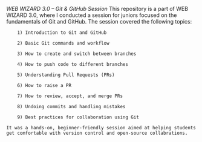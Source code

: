 *WEB WIZARD 3.0 – Git & GitHub Session*
    This repository is a part of WEB WIZARD 3.0, where I conducted a session for juniors focused on the fundamentals of Git and GitHub. The session covered the following topics:

        1) Introduction to Git and GitHub
        
        2) Basic Git commands and workflow
        
        3) How to create and switch between branches
        
        4) How to push code to different branches
        
        5) Understanding Pull Requests (PRs)
        
        6) How to raise a PR
        
        7) How to review, accept, and merge PRs
        
        8) Undoing commits and handling mistakes
        
        9) Best practices for collaboration using Git

    It was a hands-on, beginner-friendly session aimed at helping students get comfortable with version control and open-source collabrations.
